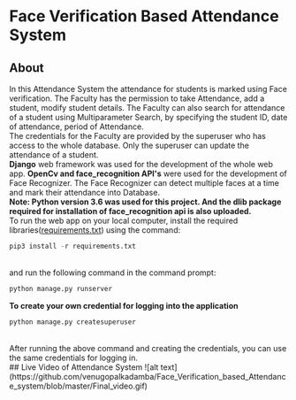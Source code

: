 # Face Verification Based Attendance System
## About
In this Attendance System the attendance for students is marked using Face verification. The Faculty has the permission to take Attendance, add a student, modify student details. The Faculty can also search for attendance of a student using Multiparameter Search, by specifying the student ID, date of attendance, period of Attendance.<br>
The credentials for the Faculty are provided by the superuser who has access to the whole database. Only the superuser can update the attendance of a student.<br>
**Django** web framework was used for the development of the whole web app. **OpenCv and face_recognition API's** were used for the development of Face Recognizer. The Face Recognizer can detect multiple faces at a time and mark their attendance into Database.<br>
**Note: Python version 3.6 was used for this project. And the dlib package required for installation of face_recognition api is also uploaded.**<br>
To run the web app on your local computer, install the required libraries([requirements.txt](https://github.com/venugopalkadamba/Face_Verification_based_Attendance_system/blob/master/requirements.txt)) using the command:<br>
```python
pip3 install -r requirements.txt
``` 
<br>and run the following command in the command prompt:<br>
```python
python manage.py runserver
``` 

**To create your own credential for logging into the application**<br/>
```python
python manage.py createsuperuser
```
<br/>
After running the above command and creating the credentials, you can use the same credentials for logging in.<br/>
## Live Video of Attendance System
![alt text](https://github.com/venugopalkadamba/Face_Verification_based_Attendance_system/blob/master/Final_video.gif)
